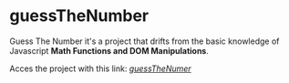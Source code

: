 # guessTheNumber
 Guess The Number it's a project that drifts from the basic knowledge of Javascript <strong>Math Functions and DOM Manipulations</strong>.</h1>
  <p>Acces the project with this link: <a target="_blank"href="https://archgabs.github.io/guessTheNumber/"><em>guessTheNumer</em></a></p>
 </div>
